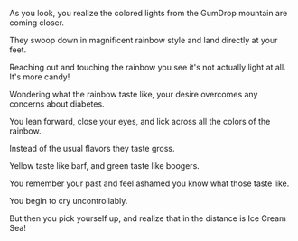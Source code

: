 As you look, you realize the colored lights from the GumDrop mountain are
coming closer. 

They swoop down in magnificent rainbow style and land directly at your feet.

Reaching out and touching the rainbow you see it's not actually light at all. It's more candy!

Wondering what the rainbow taste like, your desire overcomes any concerns about diabetes.

You lean forward, close your eyes, and lick across all the colors of the rainbow. 

Instead of the usual flavors they taste gross. 

Yellow taste like barf, and green taste like boogers.

You remember your past and feel ashamed you know what those taste like. 

You begin to cry uncontrollably.

But then you pick yourself up, and realize that in the distance is Ice Cream Sea!


